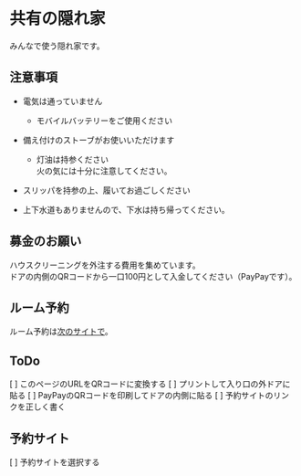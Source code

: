 # 共有の隠れ家
みんなで使う隠れ家です。
## 注意事項

- 電気は通っていません

  - モバイルバッテリーをご使用ください

- 備え付けのストーブがお使いいただけます

  - 灯油は持参ください   
  火の気には十分に注意してください。
  
- スリッパを持参の上、履いてお過ごしください
- 上下水道もありませんので、下水は持ち帰ってください。

## 募金のお願い
ハウスクリーニングを外注する費用を集めています。  
ドアの内側のQRコードから一口100円として入金してください（PayPayです）。

## ルーム予約
ルーム予約は[次のサイトで](https://yoyaku.com)。
## ToDo

[ ] このページのURLをQRコードに変換する
[ ] プリントして入り口の外ドアに貼る
[ ] PayPayのQRコードを印刷してドアの内側に貼る
[ ] 予約サイトのリンクを正しく書く

## 予約サイト
[ ] 予約サイトを選択する